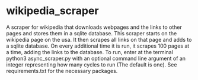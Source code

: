 # wikipedia_scraper
A scraper for wikipedia that downloads webpages and the links to other pages and stores them in a sqlite database.
This scraper starts on the wikipedia page on the usa. It then scrapes all links on that page and adds to a sqlite database. On every additional time it is run, it scrapes 100 pages at a time, adding the links to the database.
To run, enter at the terminal python3 async_scraper.py with an optional command line argument of an integer representing how many cycles to run (The default is one). 
See requirements.txt for the necessary packages.
